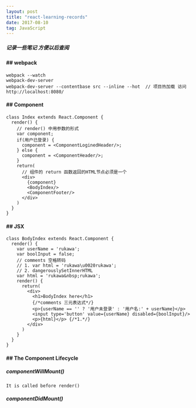 ```yaml
---
layout: post
title: "react-learning-records"
date: 2017-08-10
tag: JavaScript
---
```


##### 记录一些笔记 方便以后查阅

#### ## webpack

	webpack --watch
	webpack-dev-server
	webpack-dev-server --contentbase src --inline --hot  // 项目热加载 访问 http://localhost:8080/

#### ## Component

	class Index extends React.Component {
      render() {
        // render() 中用参数的形式
        var component;
        if(用户已登录) {
          component = <ComponentLoginedHeader/>;
        } else {
          component = <ComponentHeader/>;
        }
        return(
          // 组件的 return 函数返回的HTML节点必须是一个
          <div>
            {component}
            <BodyIndex/>
            <ComponentFooter/>
          </div>
        )
      }
	}

#### ## JSX

	class BodyIndex extends React.Component {
	  render() {
	    var userName = 'rukawa';
	    var boolInput = false;
	    // comments 空格转码
	    // 1. var html = 'rukawa\u0020rukawa';
	    // 2. dangerouslySetInnerHTML
	    var html = 'rukawa&nbsp;rukawa';
	    render() {
	      return(
	        <div>
	          <h1>BodyIndex here</h1>
	          {/*comments 三元表达式*/}
	          <p>{userName == '' ? '用户未登录' : '用户名:' + userName}</p>
	          <input type='button' value={userName} disabled={boolInput}/>
	          <p>{html}</p> {/*1.*/}
	        </div>
	      )
	    }
	  }
	}

#### ## The Component Lifecycle

##### componentWillMount()

	It is called before render()

##### componentDidMount()